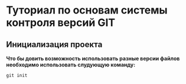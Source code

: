 # Туториал по основам системы контроля версий GIT


## Инициализация проекта
**Что бы довить возможность использовать разные версии файлов необходимо использовать слудующую команду:**

```fix
git init
```
